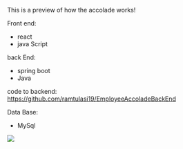 

This is a preview of how the accolade works!

Front end:
- react
- java Script
  
back End:
- spring boot
- Java
  
code to backend: https://github.com/ramtulasi19/EmployeeAccoladeBackEnd

Data Base:
- MySql

![](https://github.com/ramtulasi19/EmployeeAccoladeBackEnd/blob/main/Demo.gif)

